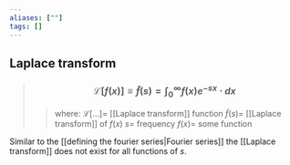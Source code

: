 ```yaml
---
aliases: [""]
tags: []
---
```


## Laplace transform

> ### $$ \mathcal{L}[f(x)] \equiv \tilde{f}(s) = \int^{\infty}_{0} f(x) e^{-sx} \cdot dx $$ 
>> where:
>> $\mathcal{L}[...]=$ [[Laplace transform]] function
>> $\tilde{f}(s)=$ [[Laplace transform]] of $f(x)$
>> $s=$ frequency
>> $f(x)=$ some function

Similar to the [[defining the fourier series|Fourier series]] the [[Laplace transform]] does not exist for all functions of $s$. 
